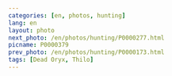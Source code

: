 ```yaml
---
categories: [en, photos, hunting]
lang: en
layout: photo
next_photo: /en/photos/hunting/P0000277.html
picname: P0000379
prev_photo: /en/photos/hunting/P0000173.html
tags: [Dead Oryx, Thilo]
---
```

